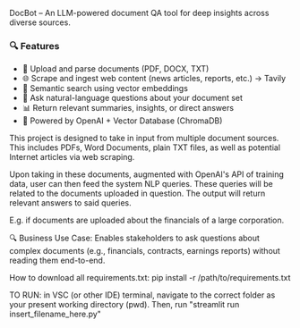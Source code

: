 DocBot – An LLM-powered document QA tool for deep insights across diverse sources.

### 🔍 Features

- 📄 Upload and parse documents (PDF, DOCX, TXT)
- 🌐 Scrape and ingest web content (news articles, reports, etc.) -> Tavily
- 🤖 Semantic search using vector embeddings
- 💬 Ask natural-language questions about your document set
- 📊 Return relevant summaries, insights, or direct answers
- 🧠 Powered by OpenAI + Vector Database (ChromaDB)

This project is designed to take in input from multiple document sources.
This includes PDFs, Word Documents, plain TXT files, as well as potential Internet articles via web scraping.

Upon taking in these documents, augmented with OpenAI's API of training data, user can then feed the system NLP queries.
These queries will be related to the documents uploaded in question. The output will return relevant answers to said queries.

E.g. if documents are uploaded about the financials of a large corporation.

🔍 Business Use Case: Enables stakeholders to ask questions about complex documents (e.g., financials, contracts, earnings reports) without reading them end-to-end.

How to download all requirements.txt:
pip install -r /path/to/requirements.txt

TO RUN: in VSC (or other IDE) terminal, navigate to the correct folder as your present working directory (pwd).
Then, run "streamlit run insert_filename_here.py"
